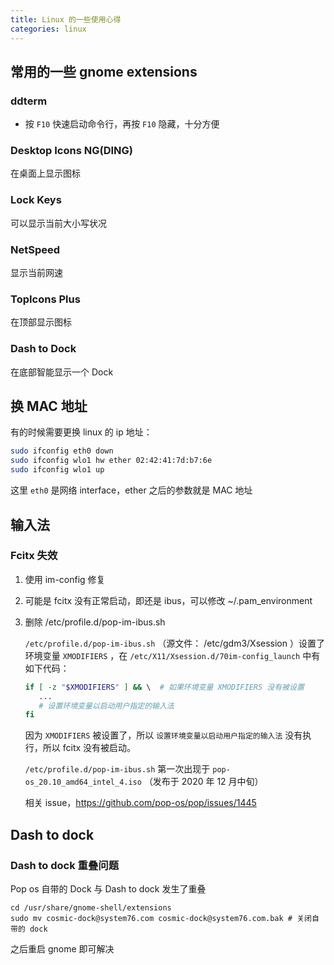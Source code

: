 ```yaml
---
title: Linux 的一些使用心得
categories: linux
---
```


## 常用的一些 gnome extensions

### ddterm

- 按 `F10` 快速启动命令行，再按 `F10` 隐藏，十分方便

### Desktop Icons NG(DING)

在桌面上显示图标

### Lock Keys

可以显示当前大小写状况

### NetSpeed

显示当前网速

### TopIcons Plus

在顶部显示图标

### Dash to Dock

在底部智能显示一个 Dock

## 换 MAC 地址

有的时候需要更换 linux 的 ip 地址：

```bash
sudo ifconfig eth0 down
sudo ifconfig wlo1 hw ether 02:42:41:7d:b7:6e
sudo ifconfig wlo1 up
```

这里 `eth0` 是网络 interface，ether 之后的参数就是 MAC 地址

## 输入法

### Fcitx 失效

1. 使用 im-config 修复

2. 可能是 fcitx 没有正常启动，即还是 ibus，可以修改 ~/.pam_environment

3. 删除 /etc/profile.d/pop-im-ibus.sh
   
   `/etc/profile.d/pop-im-ibus.sh` （源文件： /etc/gdm3/Xsession ）设置了环境变量 `XMODIFIERS` ，在 `/etc/X11/Xsession.d/70im-config_launch` 中有如下代码：
   
   ```bash
   if [ -z "$XMODIFIERS" ] && \  # 如果环境变量 XMODIFIERS 没有被设置
      ...
      # 设置环境变量以启动用户指定的输入法
   fi
   ```
   
   因为 `XMODIFIERS` 被设置了，所以 `设置环境变量以启动用户指定的输入法` 没有执行，所以 fcitx 没有被启动。
   
   `/etc/profile.d/pop-im-ibus.sh` 第一次出现于 `pop-os_20.10_amd64_intel_4.iso` （发布于 2020 年 12 月中旬）
   
   相关 issue，https://github.com/pop-os/pop/issues/1445

## Dash to dock

### Dash to dock 重叠问题

   Pop os 自带的 Dock 与 Dash to dock 发生了重叠

   ```shell
   cd /usr/share/gnome-shell/extensions
   sudo mv cosmic-dock@system76.com cosmic-dock@system76.com.bak # 关闭自带的 dock
   ```

   之后重启 gnome 即可解决

